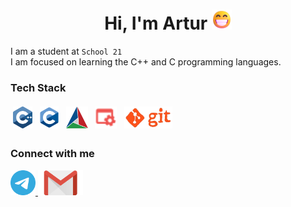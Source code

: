 <h1 align="center">Hi, I'm Artur
<img src="https://github.com/artnr7/AboutMe/raw/main/png/smile_face.png" height="32"/></h1>

I am a student at `School 21`  
I am focused on learning the C++ and C programming languages.  

### Tech Stack

<p>
<img src="https://github.com/artnr7/AboutMe/raw/main/svg/cplusplus.svg" height="35" style="vertical-align:down; margin:4px" alt="cplusplus">
<img src="https://github.com/artnr7/AboutMe/raw/main/svg/c.svg" height="35" style="vertical-align:down; margin:4px" alt="c">
<img src="https://github.com/artnr7/AboutMe/raw/main/svg/cmake.svg" height="35" style="vertical-align:down; margin:4px" alt="cmake">
<img src="https://github.com/artnr7/AboutMe/raw/main/svg/makefile.svg" height="35" style="vertical-align:down; margin:4px" alt="make">
<img src="https://github.com/artnr7/AboutMe/raw/main/gif/git.gif" height="35" style="vertical-align:down; margin:4px" alt="git">
</p>

<!-- ![Bash](https://img.shields.io/badge/Bash-311C87?style=flat-square&logo=Bash&logoColor=white) -->

### Connect with me

<a href="https://t.me/artnr7">
  <img src="https://github.com/artnr7/AboutMe/raw/main/svg/telegram.svg" height="40" />
</a>
<a href="mailto:i@artnr7@gmail.com">
  <img src="https://github.com/artnr7/AboutMe/raw/main/svg/gmail.svg" height="40" />
</a>

<!-- https://github.com/Anmol-Baranwal/Cool-GIFs-For-GitHub -->